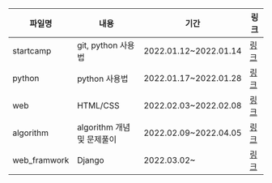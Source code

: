 | 파일명       | 내용                       | 기간                  | 링크                    |
| ------------ | -------------------------- | --------------------- | ----------------------- |
| startcamp    | git, python 사용법         | 2022.01.12~2022.01.14 | [링크](./startcamp)     |
| python       | python 사용법              | 2022.01.17~2022.01.28 | [링크](./python)        |
| web          | HTML/CSS                   | 2022.02.03~2022.02.08 | [링크](./web)           |
| algorithm    | algorithm 개념 및 문제풀이 | 2022.02.09~2022.04.05 | [링크](./algorithm)     |
| web_framwork | Django                     | 2022.03.02~           | [링크](./web_framework) |


